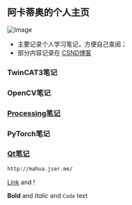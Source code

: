 ## 阿卡蒂奥的个人主页
![Image](https://avatar.csdnimg.cn/5/D/3/1_akadiao.jpg)

* 主要记录个人学习笔记，方便自己查阅；
* 部分内容记录在 [CSND博客](https://blog.csdn.net/akadiao)




### TwinCAT3笔记

### OpenCV笔记

### [Processing笔记](https://github.com/akadiao/akadiao.github.com/blob/main/ProcessingNotes.md)

### PyTorch笔记


### [Qt笔记](https://github.com/akadiao/akadiao.github.com/blob/main/QtNotes.md)




```markdown
http://mahua.jser.me/
```
[Link](url) and !


**Bold** and _Italic_ and `Code` text


